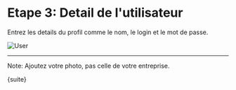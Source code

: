 # Etape 3: Detail de l'utilisateur

Entrez les details du profil comme le nom, le login et le mot de passe.

<img alt="User" class="screenshot"
src="{{docs_base_url}}/assets/img/setup-wizard/step-3.png">

---

Note: Ajoutez votre photo, pas celle de votre entreprise.

{suite}
